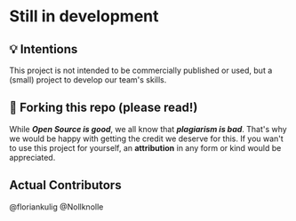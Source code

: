 # Still in development

## 💡 Intentions

This project is not intended to be commercially published or used, but a (small) project to develop our team's skills. 

## 🚨 Forking this repo (please read!)

While _**Open Source is good**_, we all know that _**plagiarism is bad**_. That's why we would be happy with getting the credit we deserve for this. If you wan't to use this project for yourself, an **attribution** in any form or kind would be appreciated.

## Actual Contributors

@floriankulig @Nollknolle
